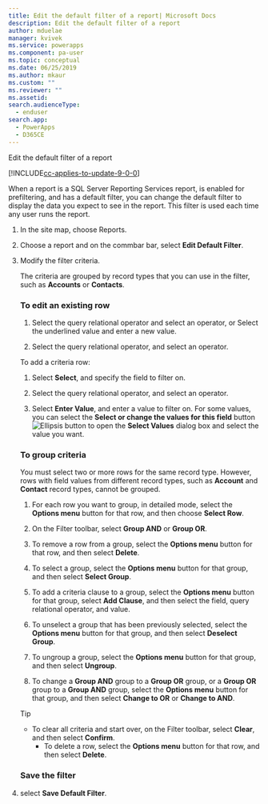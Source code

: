 ```yaml
---
title: Edit the default filter of a report| Microsoft Docs
description: Edit the default filter of a report
author: mduelae
manager: kvivek
ms.service: powerapps
ms.component: pa-user
ms.topic: conceptual
ms.date: 06/25/2019
ms.author: mkaur
ms.custom: ""
ms.reviewer: ""
ms.assetid: 
search.audienceType: 
  - enduser
search.app: 
  - PowerApps
  - D365CE
---
```

Edit the default filter of a report

[!INCLUDE[cc-applies-to-update-9-0-0](../includes/cc_applies_to_update_9_0_0.md)]

When a report is a SQL Server Reporting Services report, is enabled for prefiltering, and has a default filter, you can change the default filter to display the data you expect to see in the report. This filter is used each time any user runs the report.

1. In the site map, choose Reports. 

2. Choose a report and on the commbar bar, select **Edit Default Filter**.
  
3. Modify the filter criteria.  
  
    The criteria are grouped by record types that you can use in the filter, such as **Accounts** or **Contacts**.  
  
   ### To edit an existing row
   1. Select the query relational operator and select an operator, or Select the underlined value and enter a new value.  
  
   2. Select the query relational operator, and select an operator.  
  
   To add a criteria row:  

   1.  Select **Select**, and specify the field to filter on.  

   2.  Select the query relational operator, and select an operator.  

   3.  Select **Enter Value**, and enter a value to filter on. For some values, you can select the **Select or change the values for this field** button ![Ellipsis button](media/ellipsis-button.gif "Ellipsis button") to open the **Select Values** dialog box and select the value you want.  

   ### To group criteria
   You must select two or more rows for the same record type. However, rows with field values from different record types, such as **Account** and **Contact** record types, cannot be grouped.  

   1.  For each row you want to group, in detailed mode, select the **Options menu** button for that row, and then choose **Select Row**.  

   2.  On the Filter toolbar, select **Group AND** or **Group OR**.  

   3.  To remove a row from a group, select the **Options menu** button for that row, and then select **Delete**.  

   4.  To select a group, select the **Options menu** button for that group, and then select **Select Group**.  

   5.  To add a criteria clause to a group, select the **Options menu** button for that group, select **Add Clause**, and then select the field, query relational operator, and value.  

   6.  To unselect a group that has been previously selected, select the **Options menu** button for that group, and then select **Deselect Group**.  

   7.  To ungroup a group, select the **Options menu** button for that group, and then select **Ungroup**.  

   8.  To change a **Group AND** group to a  **Group OR** group, or a **Group OR** group to a **Group AND** group, select the **Options menu** button for that group, and then select **Change to OR** or **Change to AND**.  

   > [!TIP]
   > - To clear all criteria and start over, on the Filter toolbar, select **Clear**, and then select **Confirm**.  
   >   -   To delete a row, select the **Options menu** button for that row, and then select **Delete**.  

   ### Save the filter  
5. select **Save Default Filter**.  
